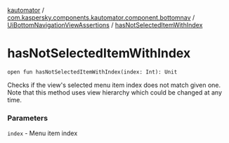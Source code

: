 [kautomator](../../index.md) / [com.kaspersky.components.kautomator.component.bottomnav](../index.md) / [UiBottomNavigationViewAssertions](index.md) / [hasNotSelectedItemWithIndex](./has-not-selected-item-with-index.md)

# hasNotSelectedItemWithIndex

`open fun hasNotSelectedItemWithIndex(index: Int): Unit`

Checks if the view's selected menu item index does not match given one.
Note that this method uses view hierarchy which could be changed at any time.

### Parameters

`index` - Menu item index